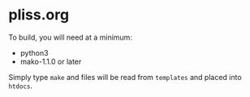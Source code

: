 # pliss.org

To build, you will need at a minimum:

  * python3
  * mako-1.1.0 or later

Simply type `make` and files will be read from `templates` and placed into `htdocs`.
